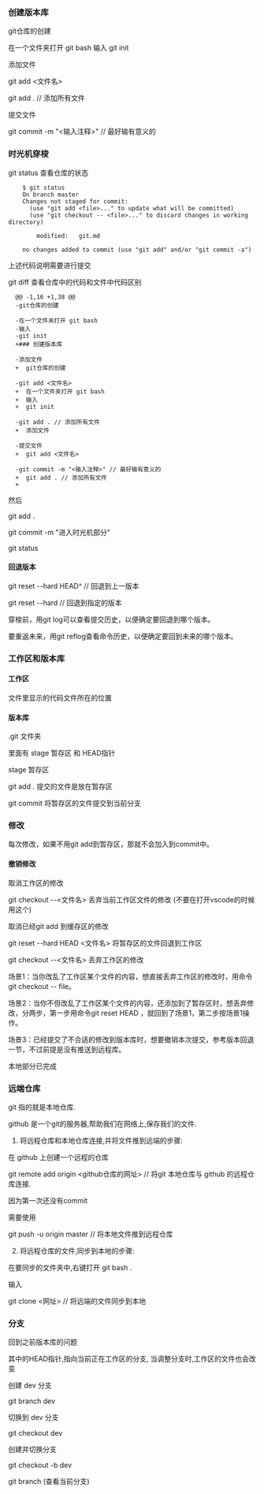 
### 创建版本库

  git仓库的创建

  在一个文件夹打开 git bash
  输入
  git init

  添加文件

  git add <文件名>

  git add . // 添加所有文件

  提交文件

  git commit -m "<输入注释>" // 最好输有意义的


### 时光机穿梭

  git status 查看仓库的状态
  ``` 
      $ git status
      On branch master
      Changes not staged for commit:
        (use "git add <file>..." to update what will be committed)
        (use "git checkout -- <file>..." to discard changes in working directory)

          modified:   git.md

      no changes added to commit (use "git add" and/or "git commit -a")

  ```

  上述代码说明需要进行提交

  git diff 查看仓库中的代码和文件中代码区别

  ```
    @@ -1,16 +1,38 @@
    -git仓库的创建

    -在一个文件夹打开 git bash
    -输入
    -git init
    +### 创建版本库

    -添加文件
    +  git仓库的创建

    -git add <文件名>
    +  在一个文件夹打开 git bash
    +  输入
    +  git init

    -git add . // 添加所有文件
    +  添加文件

    -提交文件
    +  git add <文件名>

    -git commit -m "<输入注释>" // 最好输有意义的
    +  git add . // 添加所有文件
    +
  ```

  然后

  git add .

  git commit -m "进入时光机部分"

  git status

  #### 回退版本

  git reset --hard HEAD^ // 回退到上一版本

  git reset --hard <commit id> // 回退到指定的版本

  穿梭前，用git log可以查看提交历史，以便确定要回退到哪个版本。

  要重返未来，用git reflog查看命令历史，以便确定要回到未来的哪个版本。

  ### 工作区和版本库

  #### 工作区

  文件里显示的代码文件所在的位置

  #### 版本库

  .git 文件夹

  里面有 stage 暂存区 和 HEAD指针

  stage 暂存区

  git add . 提交的文件是放在暂存区

  git commit 将暂存区的文件提交到当前分支

  ### 修改

  每次修改，如果不用git add到暂存区，那就不会加入到commit中。

  #### 撤销修改

  取消工作区的修改

  git checkout --<文件名> 丢弃当前工作区文件的修改 (不要在打开vscode的时候用这个)

  取消已经git add 到缓存区的修改

  git reset --hard HEAD <文件名> 将暂存区的文件回退到工作区

  git checkout --<文件名> 丢弃工作区的修改

  场景1：当你改乱了工作区某个文件的内容，想直接丢弃工作区的修改时，用命令git checkout -- file。

  场景2：当你不但改乱了工作区某个文件的内容，还添加到了暂存区时，想丢弃修改，分两步，第一步用命令git reset HEAD <file>，就回到了场景1，第二步按场景1操作。

  场景3：已经提交了不合适的修改到版本库时，想要撤销本次提交，参考版本回退一节，不过前提是没有推送到远程库。

  本地部分已完成

  ### 远端仓库

  git 指的就是本地仓库.

  github 是一个git的服务器,帮助我们在网络上,保存我们的文件.

  1. 将远程仓库和本地仓库连接,并将文件推到远端的步骤:

  在 github 上创建一个远程的仓库

  git remote add origin <github仓库的网址> // 将git 本地仓库与 github 的远程仓库连接. 

  因为第一次还没有commit

  需要使用 

  git push -u origin master // 将本地文件推到远程仓库

  2. 将远程仓库的文件,同步到本地的步骤:

  在要同步的文件夹中,右键打开 git bash .

  输入

  git clone <网址> // 将远端的文件同步到本地

  ### 分支

  回到之前版本库的问题 

  其中的HEAD指针,指向当前正在工作区的分支, 当调整分支时,工作区的文件也会改变

  创建 dev 分支

  git branch dev

  切换到 dev 分支

  git checkout dev

  创建并切换分支

  git checkout -b dev

  git branch (查看当前分支)